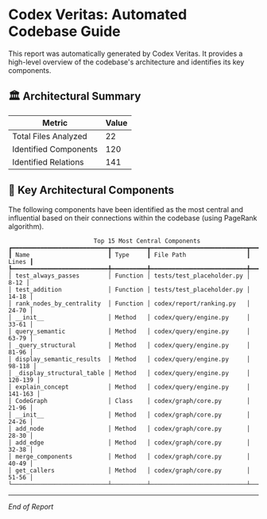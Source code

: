 # Codex Veritas: Automated Codebase Guide
This report was automatically generated by Codex Veritas. It provides a high-level overview of the codebase's architecture and identifies its key components.

## 🏛️ Architectural Summary
| Metric                | Value |
|-----------------------|-------|
| Total Files Analyzed  | 22 |
| Identified Components | 120 |
| Identified Relations  | 141 |

## 🌟 Key Architectural Components
The following components have been identified as the most central and influential based on their connections within the codebase (using PageRank algorithm).

```
                        Top 15 Most Central Components                        
┏━━━━━━━━━━━━━━━━━━━━━━━━━━━┳━━━━━━━━━━┳━━━━━━━━━━━━━━━━━━━━━━━━━━━┳━━━━━━━━━┓
┃ Name                      ┃ Type     ┃ File Path                 ┃   Lines ┃
┡━━━━━━━━━━━━━━━━━━━━━━━━━━━╇━━━━━━━━━━╇━━━━━━━━━━━━━━━━━━━━━━━━━━━╇━━━━━━━━━┩
│ test_always_passes        │ Function │ tests/test_placeholder.py │    8-12 │
│ test_addition             │ Function │ tests/test_placeholder.py │   14-18 │
│ rank_nodes_by_centrality  │ Function │ codex/report/ranking.py   │   24-70 │
│ __init__                  │ Method   │ codex/query/engine.py     │   33-61 │
│ query_semantic            │ Method   │ codex/query/engine.py     │   63-79 │
│ _query_structural         │ Method   │ codex/query/engine.py     │   81-96 │
│ display_semantic_results  │ Method   │ codex/query/engine.py     │  98-118 │
│ _display_structural_table │ Method   │ codex/query/engine.py     │ 120-139 │
│ explain_concept           │ Method   │ codex/query/engine.py     │ 141-163 │
│ CodeGraph                 │ Class    │ codex/graph/core.py       │   21-96 │
│ __init__                  │ Method   │ codex/graph/core.py       │   24-26 │
│ add_node                  │ Method   │ codex/graph/core.py       │   28-30 │
│ add_edge                  │ Method   │ codex/graph/core.py       │   32-38 │
│ merge_components          │ Method   │ codex/graph/core.py       │   40-49 │
│ get_callers               │ Method   │ codex/graph/core.py       │   51-56 │
└───────────────────────────┴──────────┴───────────────────────────┴─────────┘

```

---
*End of Report*